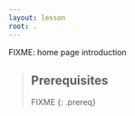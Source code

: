 ```yaml
---
layout: lesson
root: .
---
```


FIXME: home page introduction

> ## Prerequisites
>
> FIXME
{: .prereq}
